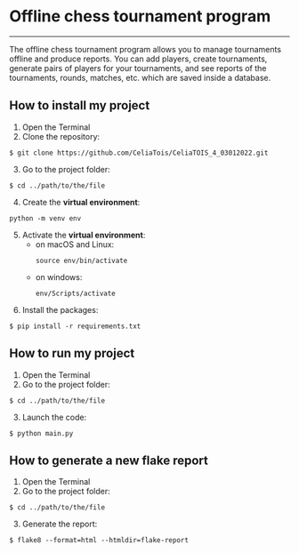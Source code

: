 # Offline chess tournament program
***
The offline chess tournament program allows you to manage tournaments offline and produce reports. You can add players, create tournaments, generate pairs of players for your tournaments, and see reports of the tournaments, rounds, matches, etc. which are saved inside a database.
## How to install my project
1. Open the Terminal
2. Clone the repository:
```
$ git clone https://github.com/CeliaTois/CeliaTOIS_4_03012022.git
```
3. Go to the project folder:
```
$ cd ../path/to/the/file
```
4. Create the **virtual environment**:
```
python -m venv env
```
5. Activate the **virtual environment**:
   - on macOS and Linux:
     ```
     source env/bin/activate
     ```
   - on windows:
     ```
     env/Scripts/activate
     ```
6. Install the packages:
```
$ pip install -r requirements.txt
```

## How to run my project
1. Open the Terminal
2. Go to the project folder:
```
$ cd ../path/to/the/file
```
3. Launch the code:
```
$ python main.py
```

## How to generate a new flake report
1. Open the Terminal
2. Go to the project folder:
```
$ cd ../path/to/the/file
```
3. Generate the report:
```
$ flake8 --format=html --htmldir=flake-report
```
